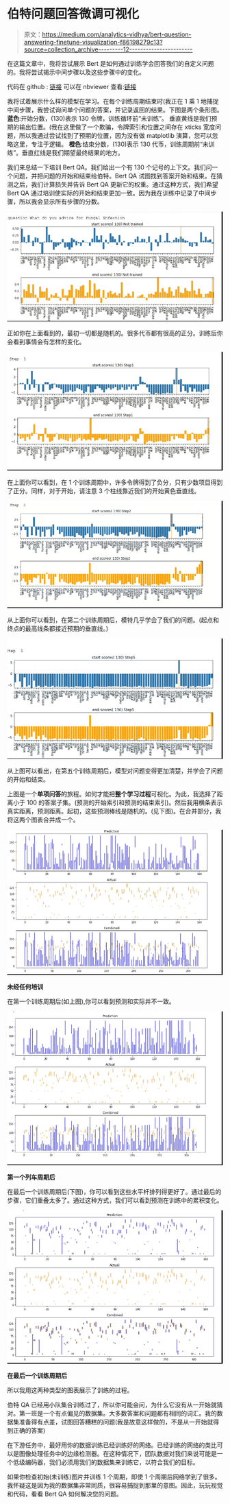 # 伯特问题回答微调可视化

> 原文：<https://medium.com/analytics-vidhya/bert-question-answering-finetune-visualization-f86198279c13?source=collection_archive---------12----------------------->

在这篇文章中，我将尝试展示 Bert 是如何通过训练学会回答我们的自定义问题的。我将尝试揭示中间步骤以及这些步骤中的变化。

代码在 github : [链接](https://github.com/mcelikkaya/medium_articles2/blob/main/bert_qa_tune.ipynb)
可以在 nbviewer 查看:[链接](https://nbviewer.jupyter.org/github/mcelikkaya/medium_articles2/blob/main/bert_qa_tune.ipynb)

我将试着展示什么样的模型在学习。在每个训练周期结束时(我正在 1 乘 1 地捕捉中间步骤，我尝试询问单个问题的答案，并记录返回的结果。下图是两个条形图。
**蓝色**:开始分数，(130)表示 130 令牌，训练循环前“未训练”。
垂直黄线是我们预期的输出位置。(我在这里做了一个欺骗，令牌索引和位置之间存在 xticks 宽度问题，所以我通过尝试找到了预期的位置，因为没有做 matplotlib 演算，您可以忽略这里，专注于逻辑。
**橙色**:结束分数，(130)表示 130 代币，训练周期前“未训练”。垂直红线是我们期望最终结果的地方。

我们来总结一下培训 Bert QA。我们给出一个有 130 个记号的上下文。我们问一个问题，并把问题的开始和结束给伯特。Bert QA 试图找到答案开始和结束。在猜测之后，我们计算损失并告诉 Bert QA 更新它的权重。通过这种方式，我们希望 Bert QA 通过培训使实际的开始和结束更加一致。因为我在训练中记录了中间步骤，所以我会显示所有步骤的分数。

![](img/50ec48d5a36b142deb3d9d9ff1a8720b.png)

正如你在上面看到的，最初一切都是随机的。很多代币都有很高的正分。训练后你会看到事情会有怎样的变化。

![](img/bf4eaed4b6a29a14210e78fb1d66231a.png)

在上面你可以看到，在 1 个训练周期中，许多令牌得到了负分，只有少数项目得到了正分。同样，对于开始，请注意 3 个柱线靠近我们的开始黄色垂直线。

![](img/bdf751f6be060da6b72cb5da31600d1f.png)

从上面你可以看到，在第二个训练周期后，模特几乎学会了我们的问题。(起点和终点的最高线条都接近预期的垂直线。)

![](img/ca17c429568deed1c6169d82f6a1ce00.png)

从上图可以看出，在第五个训练周期后，模型对问题变得更加清楚，并学会了问题的开始和结束。

上图是一个**单项问答**的旅程。如何才能把**整个学习过程**可视化。为此，我选择了距离小于 100 的答案子集。(预测的开始索引和预测的结束索引)。然后我用横条表示真实距离，预测距离。起初，这些预测棒线是随机的。(见下图)。在合并部分，我将这两个图表合并成一个。

![](img/9ee1ab2933c6deb3c60a5f324a115a08.png)

**未经任何培训**

在第一个训练周期后(如上图),你可以看到预测和实际并不一致。

![](img/73097765ab5721c9e216bc24973d6421.png)

**第一个列车周期后**

在最后一个训练周期后(下图)，你可以看到这些水平杆排列得更好了。通过最后的步骤，它们重叠太多了。通过这种方式，我们可以看到预测在训练中的累积变化。

![](img/a3dea81ca06701fbfcc31337cf2fe95d.png)

**在最后一个训练周期后**

所以我用这两种类型的图表展示了训练的过程。

伯特 QA 已经用小队集合训练过了，所以你可能会问，为什么它没有从一开始就猜对。第一班是一个有点偏见的数据集。大多数答案和问题都有相同的词汇。我的数据集准备得有点差，试图回答糟糕的问题(我是故意这样做的，不是从一开始就得到正确的答案)

在下游任务中，最好用你的数据训练已经训练好的网络。已经训练的网络的类比可以是图像处理任务中的边缘检测器。在这种情况下，团队数据对我们来说可能是一个低级编码器，我们必须用我们的数据集来训练它，以符合我们的目标。

如果你检查初始(未训练)图片并训练 1 个周期，即使 1 个周期后网络学到了很多。我怀疑这是因为我的数据集非常同质，很容易捕捉到那里的意图。因此，玩玩视觉和代码，看看 Bert QA 如何解决您的问题。